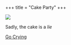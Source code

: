 +++
title = "Cake Party"
+++

<img class="transparent no-hover" style="width: min(calc(var(--container-width) / 2), 100%)" src="https://i1.theportalwiki.net/img/0/0a/Portal_Cake.png"/>

Sadly, the cake is a _lie_

<div class="dialog-buttons">
  <a class="inline-button" href="../">Go Crying</a>
</div>
